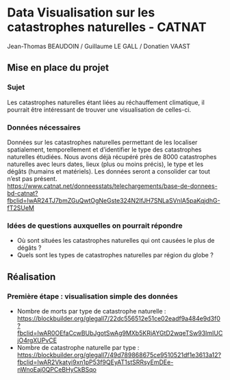 # Data Visualisation sur les catastrophes naturelles - CATNAT

Jean-Thomas BEAUDOIN / Guillaume LE GALL / Donatien VAAST


## Mise en place du projet

### Sujet
Les catastrophes naturelles étant liées au réchauffement climatique, il pourrait être intéressant de trouver une visualisation de celles-ci.

### Données nécessaires
Données sur les catastrophes naturelles permettant de les localiser spatialement, temporellement et d’identifier le type des catastrophes naturelles étudiées. Nous avons déjà récupéré près de 8000 catastrophes naturelles avec leurs dates, lieux (plus ou moins précis), le type et les dégâts (humains et matériels). Les données seront a consolider car tout n’est pas présent.
https://www.catnat.net/donneesstats/telechargements/base-de-donnees-bd-catnat?fbclid=IwAR24TJ7bmZGuQwtOgNeGste324N2IfJH7SNLaSVnlA5paKqjdhG-fT2SUeM

### Idées de questions auxquelles on pourrait répondre
- Où sont situées les catastrophes naturelles qui ont causées le plus de dégâts  ?
- Quels sont les types de catastrophes naturelles par région du globe ?


## Réalisation

### Première étape : visualisation simple des données

- Nombre de morts par type de catastrophe naturelle : https://blockbuilder.org/glegall7/22dc556512e51ce02eadf9a484e9d3f0?fbclid=IwAR0OEfaCcwBUbJgotSwAg9MXb5KRjAYGtD2wqeTSw93ImIUCjO4rgXUPvCE
- Nombre de catastrophe naturelle par type : https://blockbuilder.org/glegall7/49d789868675ce9510521df1e3613a12?fbclid=IwAR2Vkatyi9xn1pP53f9QEyAT1stSRRsyEmDEe-nWnoEaj0QPCeBHyCkBSqo
